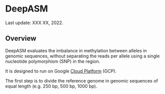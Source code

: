 # DeepASM

Last update: XXX XX, 2022.


## Overview

DeepASM evaluates the imbalance in methylation between alleles in genomic sequences, without separating the reads per allele using a single nucleotide polymorphism (SNP) in the region.

It is designed to run on Google [Cloud Platform](https://cloud.google.com/) (GCP).

The first step is to divide the reference genome in genomic sequences of equal length (e.g. 250 bp, 500 bp, 1000 bp).

